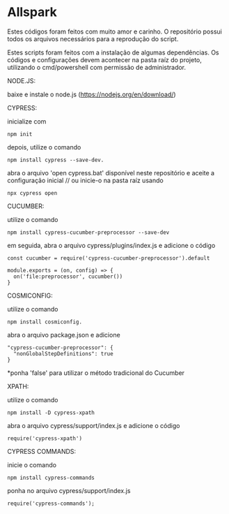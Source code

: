 # Allspark
Estes códigos foram feitos com muito amor e carinho. O repositório possui todos os arquivos necessários 
para a reprodução do script.

Estes scripts foram feitos com a instalação de algumas dependências.
Os códigos e configurações devem acontecer na pasta raíz do projeto, utilizando o cmd/powershell com permissão de administrador.

NODE.JS:

   baixe e instale o node.js (https://nodejs.org/en/download/)

CYPRESS:

   inicialize com
   	
	npm init
	
   depois, utilize o comando
   
   	npm install cypress --save-dev.
   
   abra o arquivo 'open cypress.bat' disponível neste repositório e aceite a configuração inicial // ou inicie-o na pasta raíz usando 
   
   	npx cypress open

CUCUMBER:

   utilize o comando 
   
   	npm install cypress-cucumber-preprocessor --save-dev
   
   em seguida, abra o arquivo cypress/plugins/index.js e adicione o código
    
    const cucumber = require('cypress-cucumber-preprocessor').default

    module.exports = (on, config) => {
      on('file:preprocessor', cucumber())
    }

COSMICONFIG:

   utilize o comando
   
   	npm install cosmiconfig.
	
   abra o arquivo package.json e adicione
  
    "cypress-cucumber-preprocessor": {
      "nonGlobalStepDefinitions": true
    }

*ponha 'false' para utilizar o método tradicional do Cucumber


XPATH:

   utilize o comando
   
   	npm install -D cypress-xpath
	
   abra o arquivo cypress/support/index.js e adicione o código
  
    require('cypress-xpath')
    
CYPRESS COMMANDS:

   inicie o comando
   
   	npm install cypress-commands
	
   ponha no arquivo cypress/support/index.js
   
   	require('cypress-commands');
    

